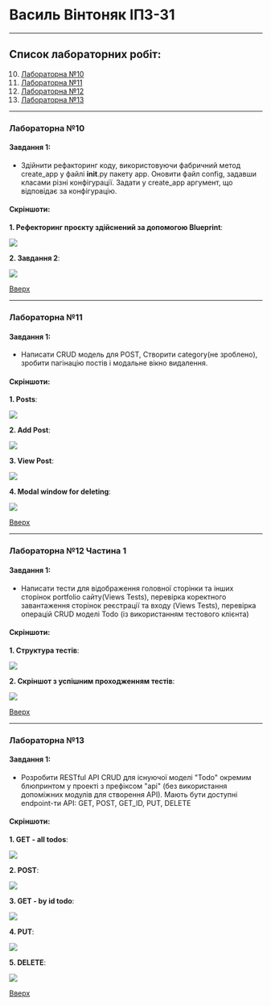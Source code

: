 # Василь Вінтоняк ІПЗ-31
<a id="anchor"></a>

---

## Список лабораторних робіт:
10. [Лабораторна №10](#lab10) 
11. [Лабораторна №11](#lab11) 
12. [Лабораторна №12](#lab12-1) 
13. [Лабораторна №13](#lab13) 

---

<a id="lab10"></a>

### Лабораторна №10

#### Завдання 1:
+ Здійнити рефакторинг коду, використовуючи фабричний метод create_app  у файлі  __init__.py пакету app. Оновити файл соnfig, задавши класами різні конфігурації. Задати у  create_app  аргумент, що відповідає за конфігурацію.

#### Скріншоти:

__1. Рефекторинг проєкту здійснений за допомогою Blueprint__:

![](lab10/refactoring_project.png)

__2. Завдання 2__:

![](lab10/config_screen.png)

[Вверх](#anchor)

---

<a id="lab11"></a>

### Лабораторна №11 

#### Завдання 1:
+ Написати CRUD модель для POST, Створити category(не зроблено), зробити пагінацію постів і модальне вікно видалення.

#### Скріншоти:

__1. Posts__:

![](lab11/posts.png)

__2. Add Post__:

![](lab11/added_posts.png)

__3. View Post__:

![](lab11/view_post.png)

__4. Modal window for deleting__:

![](lab11/modal_for_deleting.png)

[Вверх](#anchor)

---


<a id="lab12-1"></a>

### Лабораторна №12 Частина 1

#### Завдання 1:
+ Написати тести для відображення головної сторінки та інших сторінок portfolio сайту(Views Tests), перевірка коректного завантаження сторінок реєстрації та входу (Views Tests), перевірка операцій СRUD моделі Todo (із використанням тестового клієнта)

#### Скріншоти:

__1. Структура тестів__:

![](lab12/test_struckt.png)

__2. Скріншот з успішним проходженням тестів__:

![](lab12/test_completed.png)

[Вверх](#anchor)

---

<a id="lab13"></a>

### Лабораторна №13
#### Завдання 1:
+ Розробити RESTful API CRUD для існуючої моделі "Todo" окремим блюпринтом  у проекті з префіксом "api" (без використання допоміжних модулів для створення API). Мають бути доступні еndpoint-ти API: GET, POST, GET_ID, PUT, DELETE

#### Скріншоти:

__1. GET - all todos__:

![](Lab13/get_all_todos.png)

__2. POST__:

![](Lab13/post_todo.png)

__3. GET - by id todo__:

![](Lab13/get_by_id_todo.png)

__4. PUT__:

![](Lab13/put_todo.png)

__5. DELETE__:

![](Lab13/delete_todo.png)

[Вверх](#anchor)

